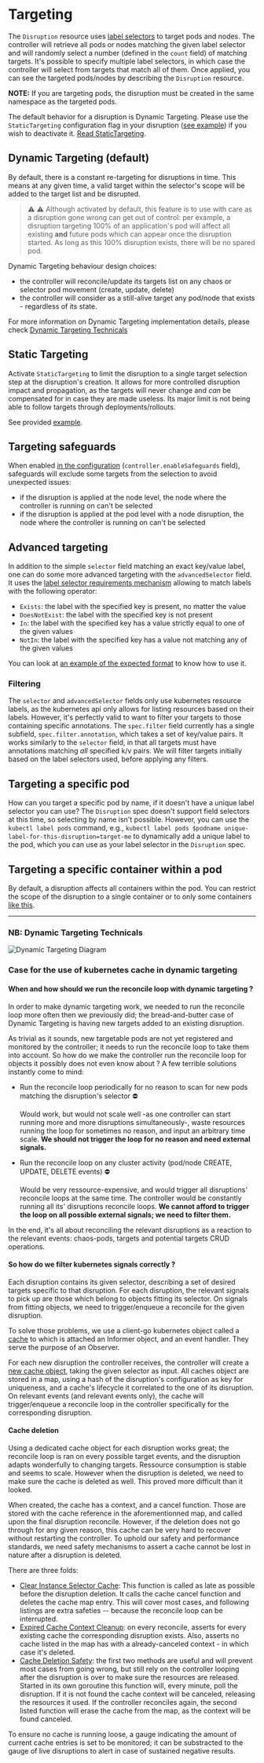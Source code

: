 # Targeting

The `Disruption` resource uses [label selectors](https://kubernetes.io/docs/concepts/overview/working-with-objects/labels/) to target pods and nodes. The controller will retrieve all pods or nodes matching the given label selector and will randomly select a number (defined in the `count` field) of matching targets. It's possible to specify multiple label selectors, in which case the controller will select from targets that match all of them. Once applied, you can see the targeted pods/nodes by describing the `Disruption` resource.

**NOTE:** If you are targeting pods, the disruption must be created in the same namespace as the targeted pods.

The default behavior for a disruption is Dynamic Targeting. Please use the `StaticTargeting` configuration flag in your disruption ([see example](../examples/static_targeting.yaml)) if you wish to deactivate it. [Read StaticTargeting](<#Static Targeting>).

## Dynamic Targeting (default)

By default, there is a constant re-targeting for disruptions in time. This means at any given time, a valid target within the selector's scope will be added to the target list and be disrupted.

> :warning: :warning:  Although activated by default, this feature is to use with care as a disruption gone wrong can get out of control: per example, a disruption targeting 100% of an application's pod will affect all existing **and** future pods which can appear once the disruption started. As long as this 100% disruption exists, there will be no spared pod. 

Dynamic Targeting behaviour design choices:

- the controller will reconcile/update its targets list on any chaos or selector pod movement (create, update, delete)
- the controller will consider as a still-alive target any pod/node that exists - regardless of its state.

For more information on Dynamic Targeting implementation details, please check [Dynamic Targeting Technicals](<#NB: Dynamic Targeting Technicals>)

## Static Targeting

Activate `StaticTargeting` to limit the disruption to a single target selection step at the disruption's creation. It allows for more controlled disruption impact and propagation, as the targets will never change and _can_ be compensated for in case they are made useless. Its major limit is not being able to follow targets through deployments/rollouts.

See provided [example](../examples/static_targeting.yaml).

## Targeting safeguards

When enabled [in the configuration](../chart/values.yaml) (`controller.enableSafeguards` field), safeguards will exclude some targets from the selection to avoid unexpected issues:

- if the disruption is applied at the node level, the node where the controller is running on can't be selected
- if the disruption is applied at the pod level with a node disruption, the node where the controller is running on can't be selected

## Advanced targeting

In addition to the simple `selector` field matching an exact key/value label, one can do some more advanced targeting with the `advancedSelector` field. It uses the [label selector requirements mechanism](https://pkg.go.dev/k8s.io/apimachinery/pkg/apis/meta/v1#LabelSelectorRequirement) allowing to match labels with the following operator:

- `Exists`: the label with the specified key is present, no matter the value
- `DoesNotExist`: the label with the specified key is not present
- `In`: the label with the specified key has a value strictly equal to one of the given values
- `NotIn`: the label with the specified key has a value not matching any of the given values

You can look at [an example of the expected format](../examples/advanced_selector.yaml) to know how to use it.

### Filtering

The `selector` and `advancedSelector` fields only use kubernetes resource labels, as the kubernetes api only allows for listing resources based on their labels. However, it's perfectly valid to want to filter your targets to those containing specific annotations. The `spec.filter` field currently has a single subfield, `spec.filter.annotation`, which takes a set of key/value pairs. It works similarly to the `selector` field, in that all targets must have annotations matching _all_ specified k/v pairs. We will filter targets initially based on the label selectors used, before applying any filters.

## Targeting a specific pod

How can you target a specific pod by name, if it doesn't have a unique label selector you can use? The `Disruption` spec doesn't support field selectors at this time, so selecting by name isn't possible. However, you can use the `kubectl label pods` command, e.g., `kubectl label pods $podname unique-label-for-this-disruption=target-me` to dynamically add a unique label to the pod, which you can use as your label selector in the `Disruption` spec.

## Targeting a specific container within a pod

By default, a disruption affects all containers within the pod. You can restrict the scope of the disruption to a single container or to only some containers [like this](../examples/containers_targeting.yaml).

---

### NB: Dynamic Targeting Technicals

![Dynamic Targeting Diagram](https://user-images.githubusercontent.com/17198797/157055173-f4ab9d94-5c4d-419d-a08f-160fd41c5f23.png)

### Case for the use of kubernetes cache in dynamic targeting

#### When and how should we run the reconcile loop with dynamic targeting ?

In order to make dynamic targeting work, we needed to run the reconcile loop more often then we previously did; the bread-and-butter case of Dynamic Targeting is having new targets added to an existing disruption. 

As trivial as it sounds, new targetable pods are not yet registered and monitored by the controller; it needs to run the reconcile loop to take them into account. So how do we make the controller run the reconcile loop for objects it possibly does not even know about ? A few terrible solutions instantly come to mind:

- Run the reconcile loop periodically for no reason to scan for new pods matching the disruption's selector :no_entry:

  Would work, but would not scale well -as one controller can start running more and more disruptions simultaneously-, waste resources running the loop for sometimes no reason, and input an arbitrary time scale. **We should not trigger the loop for no reason and need external signals.**

- Run the reconcile loop on any cluster activity (pod/node CREATE, UPDATE, DELETE events) :no_entry:

  Would be very ressource-expensive, and would trigger all disruptions' reconcile loops at the same time. The controller would be constantly running all its' disruptions reconcile loops. **We cannot afford to trigger the loop on all possible external signals; we need to filter them.**

In the end, it's all about reconciling the relevant disruptions as a reaction to the relevant events: chaos-pods, targets and potential targets CRUD operations.

#### So how do we filter kubernetes signals correctly ?

Each disruption contains its given selector, describing a set of desired targets specific to that disruption. For each disruption, the relevant signals to pick up are those which belong to objects fitting its selector. On signals from fitting objects, we need to trigger/enqueue a reconcile for the given disruption.

To solve those problems, we use a client-go kubernetes object called a [cache](https://pkg.go.dev/k8s.io/client-go/tools/cache) to which is attached an Informer object, and an event handler. They serve the purpose of an Observer.

For each new disruption the controller receives, the controller will create a [new cache object](https://github.com/DataDog/chaos-controller/blob/adb8070c989a6c25195354e3bcef3f2c839ef032/controllers/cache_handler.go#L497), taking the given selector as input. All caches object are stored in a map, using a hash of the disruption's configuration as key for uniqueness, and a cache's lifecycle it correlated to the one of its disruption. On relevant events (and relevant events only), the cache will trigger/enqueue a reconcile loop in the controller specifically for the corresponding disruption.

#### Cache deletion

Using a dedicated cache object for each disruption works great; the reconcile loop is ran on every possible target events, and the disruption adapts wonderfully to changing targets. Ressource consumption is stable and seems to scale. However when the disruption is deleted, we need to make sure the cache is deleted as well. This proved more difficult than it looked.

When created, the cache has a context, and a cancel function. Those are stored with the cache reference in the aforementionned map, and called upon the final disruption reconcile. However, if the deletion does not go through for any given reason, this cache can be very hard to recover without restarting the controller. To uphold our safety and performance standards, we need safety mechanisms to assert a cache cannot be lost in nature after a disruption is deleted.

There are three folds:

- [Clear Instance Selector Cache](https://github.com/DataDog/chaos-controller/blob/adb8070c989a6c25195354e3bcef3f2c839ef032/controllers/cache_handler.go#L552): This function is called as late as possible before the disruption deletion. It calls the cache cancel function and deletes the cache map entry. This will cover most cases, and following listings are extra safeties -- because the reconcile loop can be interrupted.
- [Expired Cache Context Cleanup](https://github.com/DataDog/chaos-controller/blob/adb8070c989a6c25195354e3bcef3f2c839ef032/controllers/cache_handler.go#L571): on every reconcile, asserts for every existing cache the corresponding disruption exists. Also, asserts no cache listed in the map has with a already-canceled context - in which case it's deleted.
- [Cache Deletion Safety](https://github.com/DataDog/chaos-controller/blob/adb8070c989a6c25195354e3bcef3f2c839ef032/controllers/cache_handler.go#L596): the first two methods are useful and will prevent most cases from going wrong, but still rely on the controller looping after the disruption is over to make sure the resources are released. Started in its own goroutine this function will, every minute, poll the disruption. If it is not found the cache context will be canceled, releasing the resources it used. If the controller reconciles again, the second listed function will erase the cache from the map, as the context will be found canceled.

To ensure no cache is running loose, a gauge indicating the amount of current cache entries is set to be monitored; it can be substracted to the gauge of live disruptions to alert in case of sustained negative results.
